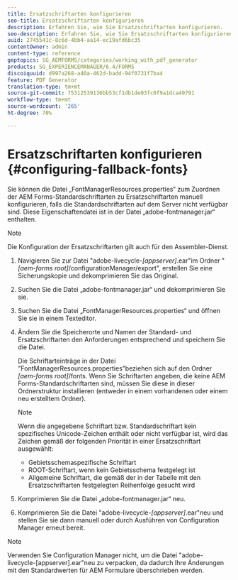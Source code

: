 ```yaml
---
title: Ersatzschriftarten konfigurieren
seo-title: Ersatzschriftarten konfigurieren
description: Erfahren Sie, wie Sie Ersatzschriftarten konfigurieren.
seo-description: Erfahren Sie, wie Sie Ersatzschriftarten konfigurieren.
uuid: 2745541c-8c6d-4bb4-aa14-ec19afd6bc35
contentOwner: admin
content-type: reference
geptopics: SG_AEMFORMS/categories/working_with_pdf_generator
products: SG_EXPERIENCEMANAGER/6.4/FORMS
discoiquuid: d997a268-a40a-462d-badd-94f0731f7ba4
feature: PDF Generator
translation-type: tm+mt
source-git-commit: 75312539136bb53cf1db1de03fc0f9a1dca49791
workflow-type: tm+mt
source-wordcount: '265'
ht-degree: 70%

---
```



# Ersatzschriftarten konfigurieren {#configuring-fallback-fonts}

Sie können die Datei „FontManagerResources.properties“ zum Zuordnen der AEM Forms-Standardschriftarten zu Ersatzschriftarten manuell konfigurieren, falls die Standardschriftarten auf dem Server nicht verfügbar sind. Diese Eigenschaftendatei ist in der Datei „adobe-fontmanager.jar“ enthalten.

>[!NOTE]
>
>Die Konfiguration der Ersatzschriftarten gilt auch für den Assembler-Dienst.

1. Navigieren Sie zur Datei &quot;adobe-livecycle-*[appserver]*.ear&quot;im Ordner &quot;*[aem-forms root]*/configurationManager/export&quot;, erstellen Sie eine Sicherungskopie und dekomprimieren Sie das Original.
1. Suchen Sie die Datei „adobe-fontmanager.jar“ und dekomprimieren Sie sie.
1. Suchen Sie die Datei „FontManagerResources.properties“ und öffnen Sie sie in einem Texteditor.
1. Ändern Sie die Speicherorte und Namen der Standard- und Ersatzschriftarten den Anforderungen entsprechend und speichern Sie die Datei.

   Die Schriftarteinträge in der Datei &quot;FontManagerResources.properties&quot;beziehen sich auf den Ordner *[aem-forms root]*/fonts. Wenn Sie Schriftarten angeben, die keine AEM Forms-Standardschriftarten sind, müssen Sie diese in dieser Ordnerstruktur installieren (entweder in einem vorhandenen oder einem neu erstelltem Ordner).

   >[!NOTE]
   >
   >Wenn die angegebene Schriftart bzw. Standardschriftart kein spezifisches Unicode-Zeichen enthält oder nicht verfügbar ist, wird das Zeichen gemäß der folgenden Priorität in einer Ersatzschriftart ausgewählt:

   * Gebietsschemaspezifische Schriftart
   * ROOT-Schriftart, wenn kein Gebietsschema festgelegt ist
   * Allgemeine Schriftart, die gemäß der in der Tabelle mit den Ersatzschriftarten festgelegten Reihenfolge gesucht wird

1. Komprimieren Sie die Datei „adobe-fontmanager.jar“ neu.
1. Komprimieren Sie die Datei &quot;adobe-livecycle-*[appserver]*.ear&quot;neu und stellen Sie sie dann manuell oder durch Ausführen von Configuration Manager erneut bereit.

>[!NOTE]
>
>Verwenden Sie Configuration Manager nicht, um die Datei &quot;adobe-livecycle-[appserver].ear&quot;neu zu verpacken, da dadurch Ihre Änderungen mit den Standardwerten für AEM Formulare überschrieben werden.


